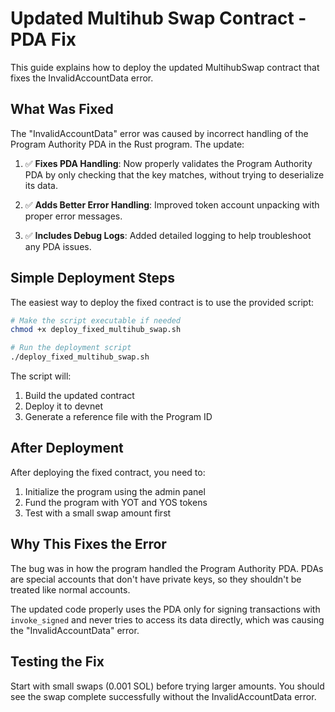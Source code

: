 # Updated Multihub Swap Contract - PDA Fix

This guide explains how to deploy the updated MultihubSwap contract that fixes the InvalidAccountData error.

## What Was Fixed

The "InvalidAccountData" error was caused by incorrect handling of the Program Authority PDA in the Rust program. The update:

1. ✅ **Fixes PDA Handling**: Now properly validates the Program Authority PDA by only checking that the key matches, without trying to deserialize its data.

2. ✅ **Adds Better Error Handling**: Improved token account unpacking with proper error messages.

3. ✅ **Includes Debug Logs**: Added detailed logging to help troubleshoot any PDA issues.

## Simple Deployment Steps

The easiest way to deploy the fixed contract is to use the provided script:

```bash
# Make the script executable if needed
chmod +x deploy_fixed_multihub_swap.sh

# Run the deployment script
./deploy_fixed_multihub_swap.sh
```

The script will:
1. Build the updated contract
2. Deploy it to devnet
3. Generate a reference file with the Program ID

## After Deployment

After deploying the fixed contract, you need to:

1. Initialize the program using the admin panel
2. Fund the program with YOT and YOS tokens
3. Test with a small swap amount first

## Why This Fixes the Error

The bug was in how the program handled the Program Authority PDA. PDAs are special accounts that don't have private keys, so they shouldn't be treated like normal accounts.

The updated code properly uses the PDA only for signing transactions with `invoke_signed` and never tries to access its data directly, which was causing the "InvalidAccountData" error.

## Testing the Fix

Start with small swaps (0.001 SOL) before trying larger amounts. You should see the swap complete successfully without the InvalidAccountData error.
